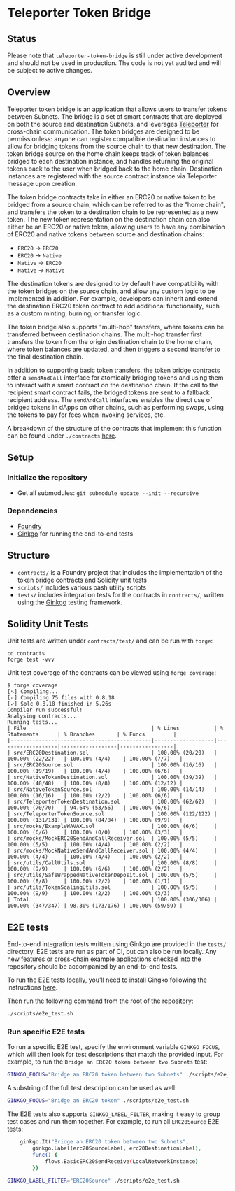 # Teleporter Token Bridge

## Status

Please note that `teleporter-token-bridge` is still under active development and should not be used in production. The code is not yet audited and will be subject to active changes.

## Overview

Teleporter token bridge is an application that allows users to transfer tokens between Subnets. The bridge is a set of smart contracts that are deployed on both the source and destination Subnets, and leverages [Teleporter](https://github.com/ava-labs/teleporter) for cross-chain communication. The token bridges are designed to be permissionless: anyone can register compatible destination instances to allow for bridging tokens from the source chain to that new destination. The token bridge source on the home chain keeps track of token balances bridged to each destination instance, and handles returning the original tokens back to the user when bridged back to the home chain. Destination instances are registered with the source contract instance via Teleporter message upon creation.

The token bridge contracts take in either an ERC20 or native token to be bridged from a source chain, which can be referred to as the "home chain", and transfers the token to a destination chain to be represented as a new token. The new token representation on the destination chain can also either be an ERC20 or native token, allowing users to have any combination of ERC20 and native tokens between source and destination chains:

- `ERC20` -> `ERC20`
- `ERC20` -> `Native`
- `Native` -> `ERC20`
- `Native` -> `Native`

The destination tokens are designed to by default have compatibility with the token bridges on the source chain, and allow any custom logic to be implemented in addition. For example, developers can inherit and extend the destination ERC20 token contract to add additional functionality, such as a custom minting, burning, or transfer logic.

The token bridge also supports "multi-hop" transfers, where tokens can be transferred between destination chains. The multi-hop transfer first transfers the token from the origin destination chain to the home chain, where token balances are updated, and then triggers a second transfer to the final destination chain.

In addition to supporting basic token transfers, the token bridge contracts offer a `sendAndCall` interface for atomically bridging tokens and using them to interact with a smart contract on the destination chain. If the call to the recipient smart contract fails, the bridged tokens are sent to a fallback recipient address. The `sendAndCall` interfaces enables the direct use of bridged tokens in dApps on other chains, such as performing swaps, using the tokens to pay for fees when invoking services, etc.

A breakdown of the structure of the contracts that implement this function can be found under `./contracts` [here](./contracts/README.md).

## Setup

### Initialize the repository

- Get all submodules: `git submodule update --init --recursive`

### Dependencies

- [Foundry](https://book.getfoundry.sh/getting-started/installation)
- [Ginkgo](https://onsi.github.io/ginkgo/#installing-ginkgo) for running the end-to-end tests

## Structure

- `contracts/` is a Foundry project that includes the implementation of the token bridge contracts and Solidity unit tests
- `scripts/` includes various bash utility scripts
- `tests/` includes integration tests for the contracts in `contracts/`, written using the [Ginkgo](https://onsi.github.io/ginkgo/) testing framework.

## Solidity Unit Tests

Unit tests are written under `contracts/test/` and can be run with `forge`:

```
cd contracts
forge test -vvv
```

Unit test coverage of the contracts can be viewed using `forge coverage`:

```
$ forge coverage
[⠢] Compiling...
[⠆] Compiling 75 files with 0.8.18
[⠔] Solc 0.8.18 finished in 5.26s
Compiler run successful!
Analysing contracts...
Running tests...
| File                                        | % Lines           | % Statements      | % Branches       | % Funcs         |
|---------------------------------------------|-------------------|-------------------|------------------|-----------------|
| src/ERC20Destination.sol                    | 100.00% (20/20)   | 100.00% (22/22)   | 100.00% (4/4)    | 100.00% (7/7)   |
| src/ERC20Source.sol                         | 100.00% (16/16)   | 100.00% (19/19)   | 100.00% (4/4)    | 100.00% (6/6)   |
| src/NativeTokenDestination.sol              | 100.00% (39/39)   | 100.00% (48/48)   | 100.00% (8/8)    | 100.00% (12/12) |
| src/NativeTokenSource.sol                   | 100.00% (14/14)   | 100.00% (16/16)   | 100.00% (2/2)    | 100.00% (6/6)   |
| src/TeleporterTokenDestination.sol          | 100.00% (62/62)   | 100.00% (70/70)   | 94.64% (53/56)   | 100.00% (6/6)   |
| src/TeleporterTokenSource.sol               | 100.00% (122/122) | 100.00% (131/131) | 100.00% (84/84)  | 100.00% (9/9)   |
| src/mocks/ExampleWAVAX.sol                  | 100.00% (6/6)     | 100.00% (6/6)     | 100.00% (0/0)    | 100.00% (3/3)   |
| src/mocks/MockERC20SendAndCallReceiver.sol  | 100.00% (5/5)     | 100.00% (5/5)     | 100.00% (4/4)    | 100.00% (2/2)   |
| src/mocks/MockNativeSendAndCallReceiver.sol | 100.00% (4/4)     | 100.00% (4/4)     | 100.00% (4/4)    | 100.00% (2/2)   |
| src/utils/CallUtils.sol                     | 100.00% (8/8)     | 100.00% (9/9)     | 100.00% (6/6)    | 100.00% (2/2)   |
| src/utils/SafeWrappedNativeTokenDeposit.sol | 100.00% (5/5)     | 100.00% (8/8)     | 100.00% (2/2)    | 100.00% (1/1)   |
| src/utils/TokenScalingUtils.sol             | 100.00% (5/5)     | 100.00% (9/9)     | 100.00% (2/2)    | 100.00% (3/3)   |
| Total                                       | 100.00% (306/306) | 100.00% (347/347) | 98.30% (173/176) | 100.00% (59/59) |
```

## E2E tests

End-to-end integration tests written using Ginkgo are provided in the `tests/` directory. E2E tests are run as part of CI, but can also be run locally. Any new features or cross-chain example applications checked into the repository should be accompanied by an end-to-end tests.

To run the E2E tests locally, you'll need to install Gingko following the instructions [here](https://onsi.github.io/ginkgo/#installing-ginkgo).

Then run the following command from the root of the repository:

```bash
./scripts/e2e_test.sh
```

### Run specific E2E tests

To run a specific E2E test, specify the environment variable `GINKGO_FOCUS`, which will then look for test descriptions that match the provided input. For example, to run the `Bridge an ERC20 token between two Subnets` test:

```bash
GINKGO_FOCUS="Bridge an ERC20 token between two Subnets" ./scripts/e2e_test.sh
```

A substring of the full test description can be used as well:

```bash
GINKGO_FOCUS="Bridge an ERC20 token" ./scripts/e2e_test.sh
```

The E2E tests also supports `GINKGO_LABEL_FILTER`, making it easy to group test cases and run them together. For example, to run all `ERC20Source` E2E tests:

```bash
	ginkgo.It("Bridge an ERC20 token between two Subnets",
		ginkgo.Label(erc20SourceLabel, erc20DestinationLabel),
		func() {
			flows.BasicERC20SendReceive(LocalNetworkInstance)
		})
```

```bash
GINKGO_LABEL_FILTER="ERC20Source" ./scripts/e2e_test.sh
```
